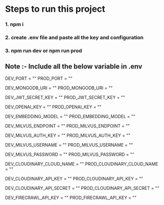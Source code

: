 # Steps to run this project

### 1. npm i
### 2. create .env file and paste all the key and configuration
### 3. npm run dev or npm run prod

## Note :- Include all the below variable in .env

DEV_PORT = ""
PROD_PORT = ""   

DEV_MONGODB_URI = ""
PROD_MONGODB_URI = ""

DEV_JWT_SECRET_KEY = ""
PROD_JWT_SECRET_KEY = ""

DEV_OPENAI_KEY = ""
PROD_OPENAI_KEY = ""

DEV_EMBEDDING_MODEL = ""
PROD_EMBEDDING_MODEL = ""

DEV_MILVUS_ENDPOINT = ""
PROD_MILVUS_ENDPOINT = ""

DEV_MILVUS_AUTH_KEY = ""
PROD_MILVUS_AUTH_KEY = ""

DEV_MILVUS_USERNAME = ""
PROD_MILVUS_USERNAME = ""

DEV_MILVUS_PASSWORD = ""
PROD_MILVUS_PASSWORD = ""

DEV_CLOUDINARY_CLOUD_NAME = ""
PROD_CLOUDINARY_CLOUD_NAME = ""

DEV_CLOUDINARY_API_KEY = ""
PROD_CLOUDINARY_API_KEY = ""

DEV_CLOUDINARY_API_SECRET = ""
PROD_CLOUDINARY_API_SECRET = ""

DEV_FIRECRAWL_API_KEY = ""
PROD_FIRECRAWL_API_KEY = ""

